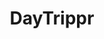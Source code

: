 ---
title: DayTrippr
desc: Comic generator app
link: https://kaizer1v.github.io/Daytrippr
thumbnail: screenshot_daytrippr.png
---